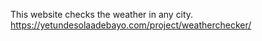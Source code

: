 This website checks the weather in any city.
https://yetundesolaadebayo.com/project/weatherchecker/
